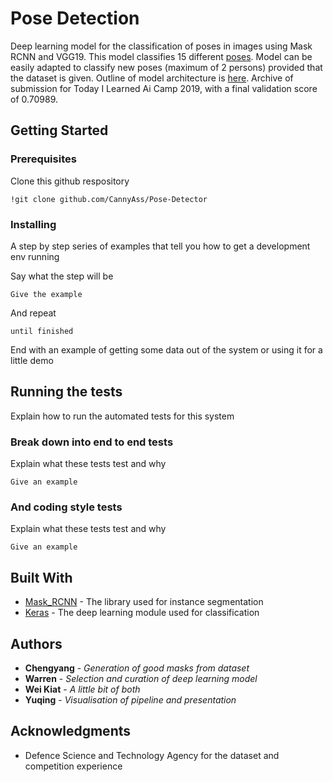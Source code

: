 # Pose Detection
Deep learning model for the classification of poses in images using Mask RCNN and VGG19.
This model classifies 15 different [poses](https://github.com/CannyAss/Pose-Detector/tree/master/train).
Model can be easily adapted to classify new poses (maximum of 2 persons) provided that the dataset is given.
Outline of model architecture is [here](https://docs.google.com/presentation/d/1bKgrev_AaPP7kcs3eIM6DbNdq2MhLEgCRjIej_ouhaE/edit#slide=id.g5bd69779d2_0_64).
Archive of submission for Today I Learned Ai Camp 2019, with a final validation score of 0.70989.


## Getting Started


### Prerequisites


Clone this github respository
```
!git clone github.com/CannyAss/Pose-Detector
```


### Installing


A step by step series of examples that tell you how to get a development env running


Say what the step will be


```
Give the example
```


And repeat


```
until finished
```


End with an example of getting some data out of the system or using it for a little demo


## Running the tests


Explain how to run the automated tests for this system


### Break down into end to end tests


Explain what these tests test and why


```
Give an example
```


### And coding style tests


Explain what these tests test and why


```
Give an example
```


## Built With

* [Mask_RCNN](https://github.com/matterport/Mask_RCNN) - The library used for instance segmentation
* [Keras](https://keras.io/applications/) - The deep learning module used for classification




## Authors


* **Chengyang** - *Generation of good masks from dataset*
* **Warren** - *Selection and curation of deep learning model*
* **Wei Kiat** - *A little bit of both*
* **Yuqing** - *Visualisation of pipeline and presentation*




## Acknowledgments

* Defence Science and Technology Agency for the dataset and competition experience